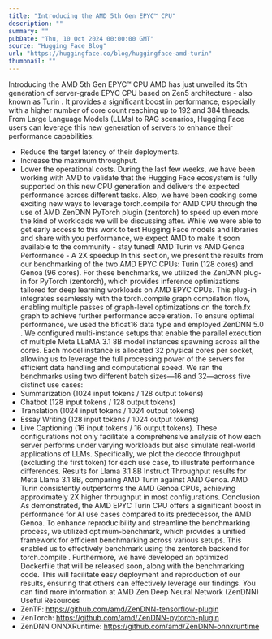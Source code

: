 ```yaml
---
title: "Introducing the AMD 5th Gen EPYC™ CPU"
description: ""
summary: ""
pubDate: "Thu, 10 Oct 2024 00:00:00 GMT"
source: "Hugging Face Blog"
url: "https://huggingface.co/blog/huggingface-amd-turin"
thumbnail: ""
---
```


Introducing the AMD 5th Gen EPYC™ CPU
AMD has just unveiled its 5th generation of server-grade EPYC CPU based on Zen5 architecture - also known as
Turin
. It provides a significant boost in performance, especially with a higher number of core count reaching up to 192
and 384
threads.
From Large Language Models (LLMs) to RAG scenarios, Hugging Face users can leverage this new generation of servers to enhance their performance capabilities:
- Reduce the target latency of their deployments.
- Increase the maximum throughput.
- Lower the operational costs.
During the last few weeks, we have been working with AMD to validate that the Hugging Face ecosystem is fully supported on this new CPU generation and delivers the expected performance across different tasks.
Also, we have been cooking some exciting new ways to leverage torch.compile
for AMD CPU through the use of AMD ZenDNN PyTorch plugin (zentorch)
to speed up even more the kind of workloads we will be discussing after.
While we were able to get early access to this work to test Hugging Face models and libraries and share with you performance, we expect AMD to make it soon available to the community - stay tuned!
AMD Turin vs AMD Genoa Performance - A 2X speedup
In this section, we present the results from our benchmarking of the two AMD EPYC CPUs: Turin (128 cores) and Genoa (96 cores). For these benchmarks, we utilized the ZenDNN plug-in for PyTorch (zentorch), which provides inference optimizations tailored for deep learning workloads on AMD EPYC CPUs. This plug-in integrates seamlessly with the torch.compile graph compilation flow, enabling multiple passes of graph-level optimizations on the torch.fx graph to achieve further performance acceleration.
To ensure optimal performance, we used the bfloat16
data type and employed ZenDNN 5.0
. We configured multi-instance setups that enable the parallel execution of multiple Meta LLaMA 3.1 8B model instances spawning across all the cores. Each model instance is allocated 32 physical cores per socket, allowing us to leverage the full processing power of the servers for efficient data handling and computational speed.
We ran the benchmarks using two different batch sizes—16 and 32—across five distinct use cases:
- Summarization (1024 input tokens / 128 output tokens)
- Chatbot (128 input tokens / 128 output tokens)
- Translation (1024 input tokens / 1024 output tokens)
- Essay Writing (128 input tokens / 1024 output tokens)
- Live Captioning (16 input tokens / 16 output tokens).
These configurations not only facilitate a comprehensive analysis of how each server performs under varying workloads but also simulate real-world applications of LLMs. Specifically, we plot the decode throughput (excluding the first token) for each use case, to illustrate performance differences.
Results for Llama 3.1 8B Instruct
Throughput results for Meta Llama 3.1 8B, comparing AMD Turin against AMD Genoa. AMD Turin consistently outperforms the AMD Genoa CPUs, achieving approximately 2X higher throughput in most configurations.
Conclusion
As demonstrated, the AMD EPYC Turin CPU offers a significant boost in performance for AI use cases compared to its predecessor, the AMD Genoa. To enhance reproducibility and streamline the benchmarking process, we utilized optimum-benchmark, which provides a unified framework for efficient benchmarking across various setups. This enabled us to effectively benchmark using the zentorch
backend for torch.compile
.
Furthermore, we have developed an optimized Dockerfile
that will be released soon, along with the benchmarking code. This will facilitate easy deployment and reproduction of our results, ensuring that others can effectively leverage our findings.
You can find more information at AMD Zen Deep Neural Network (ZenDNN)
Useful Resources
- ZenTF: https://github.com/amd/ZenDNN-tensorflow-plugin
- ZenTorch: https://github.com/amd/ZenDNN-pytorch-plugin
- ZenDNN ONNXRuntime: https://github.com/amd/ZenDNN-onnxruntime